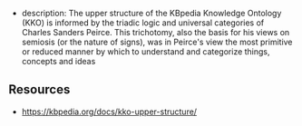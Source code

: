 
- description: The upper structure of the KBpedia Knowledge Ontology (KKO) is informed by the triadic logic and universal categories of Charles Sanders Peirce. This trichotomy, also the basis for his views on semiosis (or the nature of signs), was in Peirce's view the most primitive or reduced manner by which to understand and categorize things, concepts and ideas

## Resources

- https://kbpedia.org/docs/kko-upper-structure/
